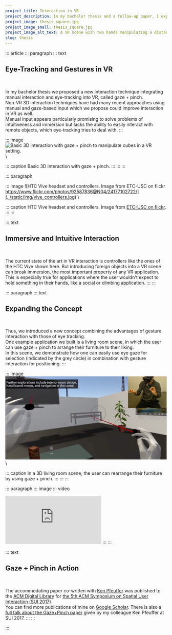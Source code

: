 ```yaml
---
project_title: Interaction in VR
project_description: In my bachelor thesis and a follow-up paper, I explored eye-tracking and gesture interaction in virtual reality.
project_image: thesis_square.jpg
project_image_small: thesis_square.jpg
project_image_alt_text: A VR scene with two hands manipulating a distant cube.
slug: thesis
---
```



::: article
::: paragraph
::: text
## Eye-Tracking and Gestures in VR

&nbsp;

In my bachelor thesis we proposed a new interaction technique integrating manual interaction and eye-tracking into VR, called gaze + pinch.  
Non-VR 3D interaction techniques have had many recent approaches using manual and gaze-based input which we propose could improve interaction in VR as well.  
Manual input appears particularly promising to solve problems of intuitiveness and immersion but lacks the ability to easily interact with remote objects, which eye-tracking tries to deal with.
::: 

::: image
![Basic 3D interaction with gaze + pinch to manipulate cubes in a VR setting.](../static/img/$project_image$) \

::: caption
Basic 3D interaction with gaze + pinch.
::: 
:::
:::

::: paragraph

::: image
![HTC Vive headset and controllers. Image from ETC-USC on flickr https://www.flickr.com/photos/92587836@N04/24177102722/](../static/img/vive_controllers.jpg) \

::: caption
HTC Vive headset and controllers. Image from [ETC-USC on flickr](https://www.flickr.com/photos/92587836@N04/24177102722/).
:::
:::

::: text
## Immersive and Intuitive Interaction

&nbsp;

The current state of the art in VR interaction is controllers like the ones of the HTC Vive shown here.
But introducing foreign objects into a VR scene can break immersion, the most important property of any VR application.  
This is especially true for applications where the user wouldn't expect to hold something in their hands, like a social or climbing application.
:::
:::

::: paragraph
::: text
## Expanding the Concept

&nbsp;

Thus, we introduced a new concept combining the advantages of gesture interaction with those of eye tracking.  
One example application we built is a  living room scene, in which the user can use gaze + pinch to arrange their furniture to their liking.  
In this scene, we demonstrate how one can easily use eye gaze for selection (indicated by the grey circle) in combination with gesture interaction for positioning.
::: 

::: image
![A 3D living room scene, showing eye gaze + hand pinching interaction in VR. The image shows a picture-in-picture view of the user in the top right.](../static/img/paper_livingroom.jpg) \

::: caption
In a 3D living room scene, the user can rearrange their furniture by using gaze + pinch.
::: 
:::
:::

::: paragraph
::: image
::: video
<iframe src="https://www.youtube.com/embed/NzLrZSF8aDM" title="YouTube video of the Gaze+Pinch technique." frameborder="0" allow="accelerometer; autoplay; encrypted-media; gyroscope; picture-in-picture" allowfullscreen></iframe>
:::
:::

::: text
## Gaze + Pinch in Action

&nbsp;

The accommodating paper co-written with [Ken Pfeuffer](https://kenpfeuffer.com/) was published to the [ACM Digital Library](https://dl.acm.org/citation.cfm?id=3132180) for [the 5th ACM Symposium on Spatial User Interaction (SUI 2017)](http://www.sui2017.org/).  
You can find more publications of mine on [Google Scholar](https://scholar.google.de/citations?user=ZHmZq24AAAAJ&hl=en). There is also a [full talk about the Gaze+Pinch paper](https://www.youtube.com/watch?v=YdKT42tZdQE) given by my colleague Ken Pfeuffer at SUI 2017.
:::
:::

:::
